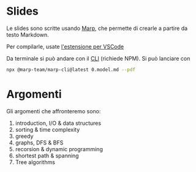 # Slides

Le slides sono scritte usando [Marp](https://marp.app), che permette di crearle a partire da testo Markdown.

Per compilarle, usate [l'estensione per VSCode](https://marketplace.visualstudio.com/items?itemName=marp-team.marp-vscode)

Da terminale si può andare con il [CLI](https://github.com/marp-team/marp-cli) (richiede NPM). Si può lanciare con

```bash
npx @marp-team/marp-cli@latest 0.model.md --pdf
```

# Argomenti

Gli argomenti che affronteremo sono:

1. introduction, I/O & data structures
2. sorting & time complexity
3. greedy
4. graphs, DFS & BFS
5. recorsion & dynamic programming
6. shortest path & spanning
7. Tree algorithms

